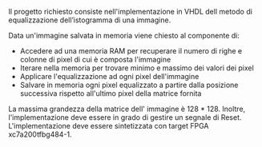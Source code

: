 Il progetto richiesto consiste nell'implementazione in VHDL dell metodo di equalizzazione dell’istogramma di una immagine.

Data un'immagine salvata in memoria viene chiesto al componente di:
- Accedere ad una memoria RAM per recuperare il numero di righe e colonne di pixel di cui è composta l'immagine
- Iterare nella memoria per trovare minimo e massimo dei valori dei pixel
- Applicare l'equalizzazione ad ogni pixel dell'immagine
- Salvare in memoria ogni pixel equalizzato a partire dalla posizione successiva rispetto all'ultimo pixel della matrice fornita

La massima grandezza della matrice dell' immagine è 128 * 128.
Inoltre, l'implementazione deve essere in grado di gestire un segnale di Reset. L'implementazione deve essere sintetizzata con target FPGA xc7a200tfbg484-1.
